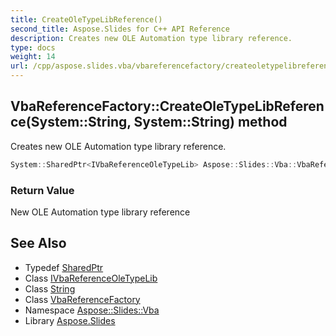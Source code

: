 ```yaml
---
title: CreateOleTypeLibReference()
second_title: Aspose.Slides for C++ API Reference
description: Creates new OLE Automation type library reference.
type: docs
weight: 14
url: /cpp/aspose.slides.vba/vbareferencefactory/createoletypelibreference/
---
```

## VbaReferenceFactory::CreateOleTypeLibReference(System::String, System::String) method


Creates new OLE Automation type library reference.

```cpp
System::SharedPtr<IVbaReferenceOleTypeLib> Aspose::Slides::Vba::VbaReferenceFactory::CreateOleTypeLibReference(System::String name, System::String libid) override
```


### Return Value

New OLE Automation type library reference

## See Also

* Typedef [SharedPtr](../../system/sharedptr/)
* Class [IVbaReferenceOleTypeLib](../ivbareferenceoletypelib/)
* Class [String](../../system/string/)
* Class [VbaReferenceFactory](./)
* Namespace [Aspose::Slides::Vba](../)
* Library [Aspose.Slides](../../)